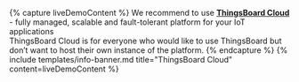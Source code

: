 {% capture liveDemoContent %}
We recommend to use  [**ThingsBoard Cloud**](https://thingsboard.cloud/signup) - fully managed, scalable and fault-tolerant platform for your IoT applications<br>
ThingsBoard Cloud is for everyone who would like to use ThingsBoard but don’t want to host their own instance of the platform.
{% endcapture %}
{% include templates/info-banner.md title="ThingsBoard Cloud" content=liveDemoContent %}




